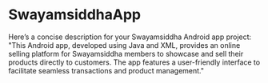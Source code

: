 # SwayamsiddhaApp
Here’s a concise description for your Swayamsiddha Android app project:  "This Android app, developed using Java and XML, provides an online selling platform for Swayamsiddha members to showcase and sell their products directly to customers. The app features a user-friendly interface to facilitate seamless transactions and product management."
